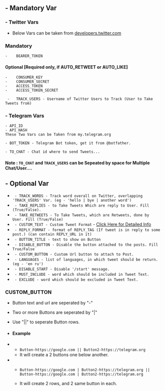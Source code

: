 ## - Mandatory Var

### - Twitter Vars 
- Below Vars can be taken from [developers.twitter.com](https://developers.twitter.com)

### Mandatory
```
-    BEARER_TOKEN
```
#### Optional [Required only, if AUTO_RETWEET or AUTO_LIKE]
```
-    CONSUMER_KEY
-    CONSUMER_SECRET
-    ACCESS_TOKEN
-    ACCESS_TOKEN_SECRET
```
```
 -   TRACK_USERS - Username of Twitter Users to Track (User to Take Tweets from)
 ```

### - Telegram Vars
```
- API_ID
- API_HASH
These Two Vars can be Taken from my.telegram.org
```

```
- BOT_TOKEN - Telegram Bot token, get it from @botfather.
```
```
- TO_CHAT - Chat id where to send Tweets...
```


#### Note : `TO_CHAT` and `TRACK_USERS` can be Sepeated by space for Multiple Chat/User....


## - Optional Var
- ` - TRACK_WORDS - Track word overall on Twitter, overlapping 'TRACK_USERS' Var. (eg - 'hello | bye | another word')`
- ` - TAKE_REPLIES - to Take Tweets Which are reply to User. Fill (True/False).`
- ` - TAKE_RETWEETS - To Take Tweets, which are Retweets, done by User. Fill (True/False)`
- ` - CUSTOM_TEXT - Custom Tweet Format` - [Click Here for Detailed Info](./formatting.md)
- ` - REPLY_FORMAT - format of REPLY_TAG (If tweet is in reply to some post.) (can contain REPLY_URL in it)`
- ` - BUTTON_TITLE - text to show on Button`
- ` - DISABLE_BUTTON - Disable the button attached to the posts. Fill True/False`
- ` - CUSTOM_BUTTON - Custom Url button to attach to Post.`
- ` - LANGUAGES - list of languages, in which tweet should be return. (eg - 'en ru')`
- ` - DISABLE_START - Disable '/start' message.`
- ` - MUST_INCLUDE - word which should be included in Tweet Text.`
- ` - EXCLUDE - word which should be excluded in Tweet Text.`


### CUSTOM_BUTTON
- Button text and url are seperated by "-"
- Two or more Buttons are seperated by "|"
- Use "||" to seperate Button rows.

-   #### Example
-
    - `Button-https://google.com || Button2-https://telegram.org
    `
    - It will create a 2 buttons one below another.
- 
    - `Button-https://google.com | Button2-https://telegram.org || Button-https://google.com | Button2-https://telegram.org`

    - It will create 2 rows, and 2 same button in each.